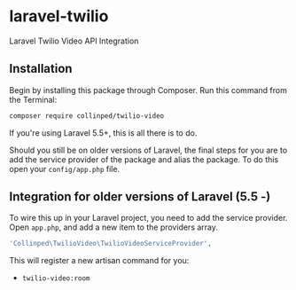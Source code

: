 laravel-twilio
===============
Laravel Twilio Video API Integration

## Installation

Begin by installing this package through Composer. Run this command from the Terminal:

```bash
composer require collinped/twilio-video
```
If you're using Laravel 5.5+, this is all there is to do.

Should you still be on older versions of Laravel, the final steps for you are to add the service provider of the package and alias the package. To do this open your `config/app.php` file.

## Integration for older versions of Laravel (5.5 -)

To wire this up in your Laravel project, you need to add the service provider.
Open `app.php`, and add a new item to the providers array.

```php
'Collinped\TwilioVideo\TwilioVideoServiceProvider',
```

This will register a new artisan command for you:

- `twilio-video:room`
